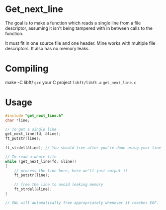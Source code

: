 # Get_next_line

The goal is to make a function which reads a single line from a file descriptor, assuming it isn't being tampered with in between calls to the function.

It must fit in one source file and one header. Mine works with multiple file descriptors. It also has no memory leaks.

# Compiling

make -C libft/
`gcc` your C project `libft/libft.a` `get_next_line.c`

# Usage

```c
#include "get_next_line.h"
char *line;

// To get a single line
get_next_line(fd, &line);
ft_putstr(line);
...
ft_strdel(&line); // You should free after you're done using your line

// To read a whole file
while (get_next_line(fd, &line))
{
	// process the line here, here we'll just output it
	ft_putstr(line);
	
	// free the line to avoid leaking memory
	ft_strdel(&line);
}

// GNL will automatically free appropriately whenever it reaches EOF.
```
